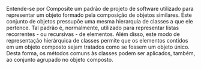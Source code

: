 Entende-se por Composite um padrão de projeto de software utilizado para representar um objeto formado pela composição de objetos similares. Este conjunto de objetos pressupõe uma mesma hierarquia de classes a que ele pertence. Tal padrão é, normalmente, utilizado para representar listas recorrentes - ou recursivas - de elementos. Além disso, este modo de representação hierárquica de classes permite que os elementos contidos em um objeto composto sejam tratados como se fossem um objeto único. Desta forma, os métodos comuns às classes podem ser aplicados, também, ao conjunto agrupado no objeto composto.
